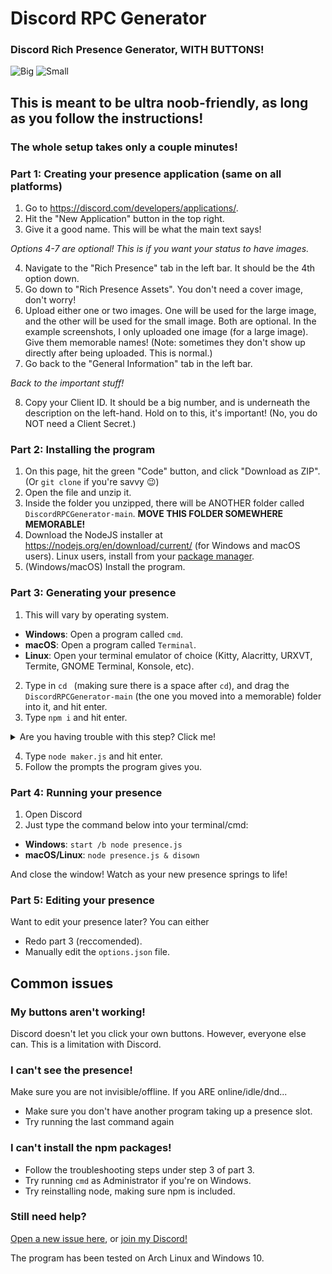 # Discord RPC Generator
### Discord Rich Presence Generator, WITH BUTTONS!

![Big](https://linus-tech.tips/T7VQq5w27N.png)
![Small](https://linus-tech.tips/XqJ6wDtW6H.png)

## This is meant to be ultra noob-friendly, as long as you follow the instructions!

### The whole setup takes only a couple minutes!

### Part 1: Creating your presence application (same on all platforms)

1. Go to https://discord.com/developers/applications/.
2. Hit the "New Application" button in the top right.
3. Give it a good name. This will be what the main text says!

*Options 4-7 are optional! This is if you want your status to have images.*

4. Navigate to the "Rich Presence" tab in the left bar. It should be the 4th option down.
5. Go down to "Rich Presence Assets". You don't need a cover image, don't worry!
6. Upload either one or two images. One will be used for the large image, and the other will be used for the small image. Both are optional. In the example screenshots, I only uploaded one image (for a large image). Give them memorable names! (Note: sometimes they don't show up directly after being uploaded. This is normal.)
7. Go back to the "General Information" tab in the left bar. 

*Back to the important stuff!*

8. Copy your Client ID. It should be a big number, and is underneath the description on the left-hand. Hold on to this, it's important! (No, you do NOT need a Client Secret.)

### Part 2: Installing the program

1. On this page, hit the green "Code" button, and click "Download as ZIP". (Or `git clone` if you're savvy 😉)
2. Open the file and unzip it.
3. Inside the folder you unzipped, there will be ANOTHER folder called `DiscordRPCGenerator-main`. **MOVE THIS FOLDER SOMEWHERE MEMORABLE!**
4. Download the NodeJS installer at https://nodejs.org/en/download/current/ (for Windows and macOS users). Linux users, install from your [package manager](https://nodejs.org/en/download/package-manager/).
5. (Windows/macOS) Install the program.

### Part 3: Generating your presence

1. This will vary by operating system. 
- **Windows**: Open a program called `cmd`. 
- **macOS**: Open a program called `Terminal`.
- **Linux**: Open your terminal emulator of choice (Kitty, Alacritty, URXVT, Termite, GNOME Terminal, Konsole, etc).
2. Type in `cd ` (making sure there is a space after `cd`), and drag the `DiscordRPCGenerator-main` (the one you moved into a memorable) folder into it, and hit enter.
3. Type `npm i` and hit enter.
<details>
    <summary markdown="span">Are you having trouble with this step? Click me!</summary>
    
    
Type all of these lines seperately:
  ```sh
  npm i -g discord-rpc
  npm i -g syncprompt
  npm i -g fs
  ```
</details>

4. Type `node maker.js` and hit enter.
5. Follow the prompts the program gives you.

### Part 4: Running your presence
1. Open Discord
2. Just type the command below into your terminal/cmd:
- **Windows**: `start /b node presence.js`
- **macOS/Linux**: `node presence.js & disown`

And close the window! Watch as your new presence springs to life!

### Part 5: Editing your presence
Want to edit your presence later? You can either
- Redo part 3 (reccomended).
- Manually edit the `options.json` file.

## Common issues

### My buttons aren't working!
Discord doesn't let you click your own buttons. However, everyone else can. This is a limitation with Discord.

### I can't see the presence!
Make sure you are not invisible/offline. If you ARE online/idle/dnd...
- Make sure you don't have another program taking up a presence slot.
- Try running the last command again

### I can't install the npm packages!
- Follow the troubleshooting steps under step 3 of part 3.
- Try running `cmd` as Administrator if you're on Windows.
- Try reinstalling node, making sure npm is included.

### Still need help?
[Open a new issue here](https://github.com/ThatOneCalculator/DiscordRPCGenerator/issues), or [join my Discord!](https://discord.com/invite/mG94DqX)

The program has been tested on Arch Linux and Windows 10. 
